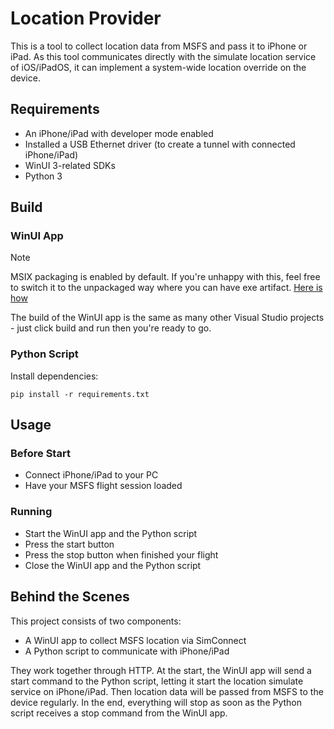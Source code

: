 # Location Provider

This is a tool to collect location data from MSFS and pass it to iPhone or iPad. As this tool communicates directly with the simulate location service of iOS/iPadOS, it can implement a system-wide location override on the device.

## Requirements

- An iPhone/iPad with developer mode enabled
- Installed a USB Ethernet driver (to create a tunnel with connected iPhone/iPad)
- WinUI 3-related SDKs
- Python 3

## Build

### WinUI App

> [!NOTE]
> MSIX packaging is enabled by default. If you're unhappy with this, feel free to switch it to the unpackaged way where you can have exe artifact. [Here is how](https://learn.microsoft.com/en-us/windows/apps/winui/winui3/create-your-first-winui3-app#unpackaged-create-a-new-project-for-an-unpackaged-c-or-c-winui-3-desktop-app)

The build of the WinUI app is the same as many other Visual Studio projects - just click build and run then you're ready to go.

### Python Script

Install dependencies:

```shell
pip install -r requirements.txt
```

## Usage

### Before Start
- Connect iPhone/iPad to your PC
- Have your MSFS flight session loaded

### Running
- Start the WinUI app and the Python script
- Press the start button
- Press the stop button when finished your flight
- Close the WinUI app and the Python script

## Behind the Scenes

This project consists of two components:
- A WinUI app to collect MSFS location via SimConnect
- A Python script to communicate with iPhone/iPad

They work together through HTTP. At the start, the WinUI app will send a start command to the Python script, letting it start the location simulate service on iPhone/iPad. Then location data will be passed from MSFS to the device regularly. In the end, everything will stop as soon as the Python script receives a stop command from the WinUI app.
